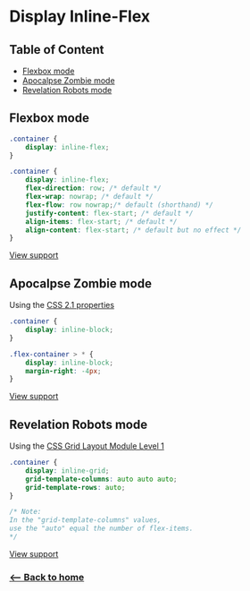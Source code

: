 # Display Inline-Flex

## Table of Content

- [Flexbox mode](#flexbox-mode)
- [Apocalpse Zombie mode](#apocalpse-zombie-mode)
- [Revelation Robots mode](#revelation-robots-mode)

## Flexbox mode
```css
.container {
	display: inline-flex;
}
```

```css
.container {
	display: inline-flex;
	flex-direction: row; /* default */
	flex-wrap: nowrap; /* default */
	flex-flow: row nowrap;/* default (shorthand) */
	justify-content: flex-start; /* default */
	align-items: flex-start; /* default */
	align-content: flex-start; /* default but no effect */
}
```

[View support](http://caniuse.com/#search=flexbox)

## Apocalpse Zombie mode

Using the [CSS 2.1 properties](http://www.w3.org/TR/CSS21/propidx.html)

```css
.container {
	display: inline-block;
}

.flex-container > * {
	display: inline-block;
	margin-right: -4px;
}
```

[View support](http://caniuse.com/#search=CSS%202.1%20properties)

## Revelation Robots mode

 Using the [CSS Grid Layout Module Level 1](http://www.w3.org/TR/2015/WD-css-grid-1-20150917/)

```css
.container {
	display: inline-grid;
	grid-template-columns: auto auto auto;
	grid-template-rows: auto;
}

/* Note:
In the "grid-template-columns" values,
use the "auto" equal the number of flex-items.
*/
```

[View support](http://caniuse.com/#search=CSS%20Grid%20Layout)

### [<-- Back to home](../../README.MD)
